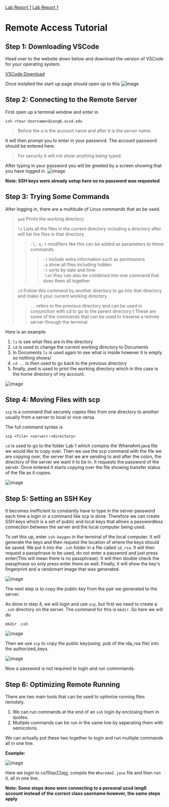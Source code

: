 [Lab Report 1](lab-report-1-week-2.html)
[Lab Report 1](https://shoumilsarkar.github.io/cse15l-lab-reports/lab-report-1-week-2.html)


# Remote Access Tutorial

## Step 1: Downloading VSCode
Head over to the website down below and download the version of VSCode for your operating system.

[VSCode Download](https://code.visualstudio.com/)

Once installed the start up page should open up to this
![image](./VSCode%20Start%20Page.png)

## Step 2: Connecting to the Remote Server

First open up a terminal window and enter in

`ssh <Your-Username>@ieng6.ucsd.edu`

> Before the `@` is the account name and after it is the server name.

It will then prompt you to enter in your password. The account password should be entered here.

> For security it will not show anything being typed.

After typing in your password you will be greeted by a screen showing that you have logged in.
![image](./SSH%20Login.png)

**Note: SSH keys were already setup here so no password was requested**


## Step 3: Trying Some Commands

After logging in, there are a multitude of Linux commands that an be used.

>`pwd` Prints the working directory 

>`ls` Lists all the files in the current directory including a directory after will list the files in that directory
>>`-l`,`-a`,`-t` modifiers like this can be added as parameters to these commands  
>>>`-l` include extra information such as permissions  
>>>`-a` show all files including hidden  
>>>`-t` sorts by date and time  
>>`-lat` they can also be combined into one command that does them all together

>`cd` Follow this command by another directory to go into that directory and make it your current working directory  
>>`..` refers to the previous directory and can be used in conjunction with cd to go to the parent directory
t
These are some of the commands that can be used to traverse a remote server through the terminal.

Here is an example:
1. `ls` is see what files are in the directory
2. `cd` is used to change the current working directory to Documents
3. In Documents `ls` is used again to see what is inside however it is empty so nothing shows/
4. `cd ..` is then used to go back to the previous directory
5. finally, pwd is used to print the working directory which in this case is the home directory of my account.

![image](./Command%20Test.png)


## Step 4: Moving Files with scp

`scp` Is a command that securely copies files from one directory to another usually from a server to local or vice versa.

The full command syntax is

`scp <file> <server>:<directory>`

`cd` is used to go to the folder Lab 1 which contains the WhereAmI.java file we would like to copy over. Then we use the scp command with the file we are copying over, the server that we are sending to and after the colon, the directory of the server we want it to be in. It requests the password of the server. Once entered it starts copying over the file showing transfer status of the file as it copies.

![image](./SCP%20Screenshot.png)

## Step 5: Setting an SSH Key
It becomes inefficient to constantly have to type in the server password each time a login or a command like scp is done. Therefore we can create SSH keys which is a set of public and local keys that allows a passwordless connection between the server and the local computer being used.

To set this up, enter `ssh-keygen` in the terminal of the local computer. It will generate the keys and then request the location of where the keys should be saved. We put it into the `.ssh` folder in a file called `id_rsa`. It will then request a passphrase to be used, do not enter a password and just press enter(This will mean there is no passphrase). It will then double check the passphrase so only press enter there as well. Finally, it will show the key's fingerprint and a randomart image that was generated.

![image](./SSH%20Keygen.png)

The next step is to copy the public key from the pair we generated to the server.

As done in step 4, we will login and use `scp`, but first we need to create a `.ssh` directory on the server. The command for this is `mkdir`. So here we will do 

`mkdir .ssh`

![image](./mkdir%20Screenshot.png)

Then we use `scp` to copy the public key(using .pub of the ida_rsa file) into the authorized_keys.

![image](./SCP%20SSH%20Keys%20.png)

Now a password is not required to login and run commmands.


## Step 6: Optimizing Remote Running

There are two main tools that can be used to optimize running files remotely.

1. We can run commands at the end of an `ssh` login by enclosing them in quotes.
2. Multiple commands can be run in the same line by seperating them with semicolons.

We can actually put these two together to login and run multiple commands all in one line.

 **Example:**

![image](./Optimized%20Commands%20Screenshot.png)

Here we login to cs15lsp22ajg, compile the `WhereAmI.java` file and then run it, all in one line.


**Note: Some steps done were connecting to a personal ucsd ieng6 account instead of the correct class username however, the same steps apply**